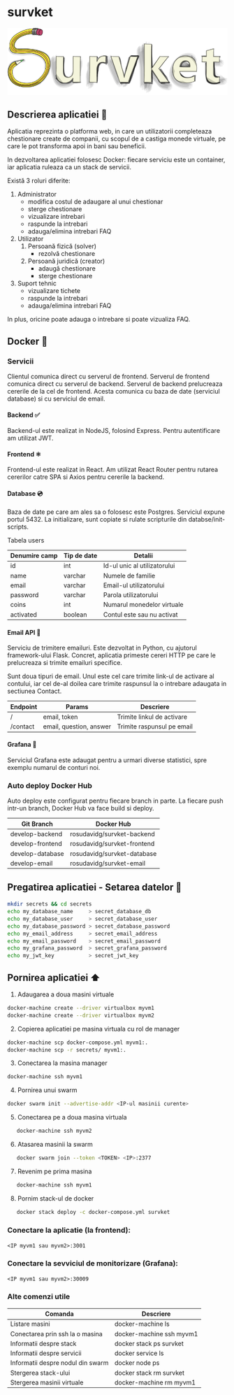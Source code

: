 # survket

![alt text](https://github.com/rosudavidg/survket/blob/master/frontend/public/logo.png?raw=true)

## Descrierea aplicatiei 📄

Aplicatia reprezinta o platforma web, in care un utilizatorii completeaza
chestionare create de companii, cu scopul de a castiga monede virtuale, pe
care le pot transforma apoi in bani sau beneficii.

In dezvoltarea aplicatiei folosesc Docker: fiecare serviciu este un container,
iar aplicatia ruleaza ca un stack de servicii.

Există 3 roluri diferite:

1. Administrator
   - modifica costul de adaugare al unui chestionar
   - sterge chestionare
   - vizualizare intrebari
   - raspunde la intrebari
   - adauga/elimina intrebari FAQ
2. Utilizator
   1. Persoană fizică (solver)
      - rezolvă chestionare
   2. Persoană juridică (creator)
      - adaugă chestionare
      - sterge chestionare
3. Suport tehnic
   - vizualizare tichete
   - raspunde la intrebari
   - adauga/elimina intrebari FAQ

In plus, oricine poate adauga o intrebare si poate vizualiza FAQ.

## Docker 🐳

### Servicii

Clientul comunica direct cu serverul de frontend.
Serverul de frontend comunica direct cu serverul de backend.
Serverul de backend prelucreaza cererile de la cel de frontend. Acesta comunica
cu baza de date (serviciul database) si cu serviciul de email.

#### Backend ✅

Backend-ul este realizat in NodeJS, folosind Express. Pentru autentificare
am utilizat JWT.

#### Frontend ⚛️

Frontend-ul este realizat in React. Am utilizat React Router pentru
rutarea cererilor catre SPA si Axios pentru cererile la backend.

#### Database 💿

Baza de date pe care am ales sa o folosesc este Postgres.
Serviciul expune portul 5432.
La initializare, sunt copiate si rulate scripturile din databse/init-scripts.

Tabela users

| Denumire camp | Tip de date | Detalii                      |
| ------------- | ----------- | ---------------------------- |
| id            | int         | Id-ul unic al utilizatorului |
| name          | varchar     | Numele de familie            |
| email         | varchar     | Email-ul utilizatorului      |
| password      | varchar     | Parola utilizatorului        |
| coins         | int         | Numarul monedelor virtuale   |
| activated     | boolean     | Contul este sau nu activat   |

#### Email API 📧

Serviciu de trimitere emailuri. Este dezvoltat in Python, cu ajutorul
framework-ului Flask. Concret, aplicatia primeste cereri HTTP pe care le
prelucreaza si trimite emailuri specifice.

Sunt doua tipuri de email. Unul este cel care trimite link-ul de activare
al contului, iar cel de-al doilea care trimite raspunsul la o intrebare
adaugata in sectiunea Contact.

| Endpoint | Params                  | Descriere                  |
| -------- | ----------------------- | -------------------------- |
| /        | email, token            | Trimite linkul de activare |
| /contact | email, question, answer | Trimite raspunsul pe email |

#### Grafana 👀

Serviciul Grafana este adaugat pentru a urmari diverse statistici, spre
exemplu numarul de conturi noi.

### Auto deploy Docker Hub

Auto deploy este configurat pentru fiecare branch in parte. La fiecare push
intr-un branch, Docker Hub va face build si deploy.

| Git Branch       | Docker Hub                  |
| ---------------- | --------------------------- |
| develop-backend  | rosudavidg/survket-backend  |
| develop-frontend | rosudavidg/survket-frontend |
| develop-database | rosudavidg/survket-database |
| develop-email    | rosudavidg/survket-email    |

## Pregatirea aplicatiei - Setarea datelor 🤫

```bash
mkdir secrets && cd secrets
echo my_database_name     > secret_database_db
echo my_database_user     > secret_database_user
echo my_database_password > secret_database_password
echo my_email_address     > secret_email_address
echo my_email_password    > secret_email_password
echo my_grafana_password  > secret_grafana_password
echo my_jwt_key           > secret_jwt_key
```

## Pornirea aplicatiei ⬆️

1.  Adaugarea a doua masini virtuale

```bash
docker-machine create --driver virtualbox myvm1
docker-machine create --driver virtualbox myvm2
```

2. Copierea aplicatiei pe masina virtuala cu rol de manager

```bash
docker-machine scp docker-compose.yml myvm1:.
docker-machine scp -r secrets/ myvm1:.
```

3. Conectarea la masina manager

```bash
docker-machine ssh myvm1
```

4. Pornirea unui swarm

```bash
docker swarm init --advertise-addr <IP-ul masinii curente>
```

5. Conectarea pe a doua masina virtuala

```bash
   docker-machine ssh myvm2
```

6. Atasarea masinii la swarm

```bash
   docker swarm join --token <TOKEN> <IP>:2377
```

7. Revenim pe prima masina

```bash
   docker-machine ssh myvm1
```

8. Pornim stack-ul de docker

```bash
   docker stack deploy -c docker-compose.yml survket
```

### Conectare la aplicatie (la frontend):

`<IP myvm1 sau myvm2>:3001`

### Conectare la sevviciul de monitorizare (Grafana):

`<IP myvm1 sau myvm2>:30009`

### Alte comenzi utile

| Comanda                           | Descriere                |
| --------------------------------- | ------------------------ |
| Listare masini                    | docker-machine ls        |
| Conectarea prin ssh la o masina   | docker-machine ssh myvm1 |
| Informatii despre stack           | docker stack ps survket  |
| Informatii despre servicii        | docker service ls        |
| Informatii despre nodul din swarm | docker node ps           |
| Stergerea stack-ului              | docker stack rm survket  |
| Stergerea masinii virtuale        | docker-machine rm myvm1  |
